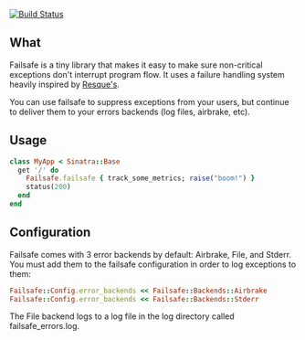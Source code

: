 [![Build Status](http://travis-ci.org/zaarly/failsafe.png)](http://travis-ci.org/zaalry/failsafe)

## What

Failsafe is a tiny library that makes it easy to make sure non-critical exceptions
don't interrupt program flow. It uses a failure handling system heavily inspired
by [Resque's](http://github.com/defunkt/resque). 

You can use failsafe to suppress exceptions from your users, but continue to deliver
them to your errors backends (log files, airbrake, etc).

## Usage

```ruby
class MyApp < Sinatra::Base
  get '/' do
    Failsafe.failsafe { track_some_metrics; raise("boom!") }
    status(200)
  end
end
```

## Configuration

Failsafe comes with 3 error backends by default: Airbrake, File, and Stderr.
You must add them to the failsafe configuration in order to log exceptions
to them:

```ruby
Failsafe::Config.error_backends << Failsafe::Backends::Airbrake
Failsafe::Config.error_backends << Failsafe::Backends::Stderr
```

The File backend logs to a log file in the log directory called failsafe_errors.log.
